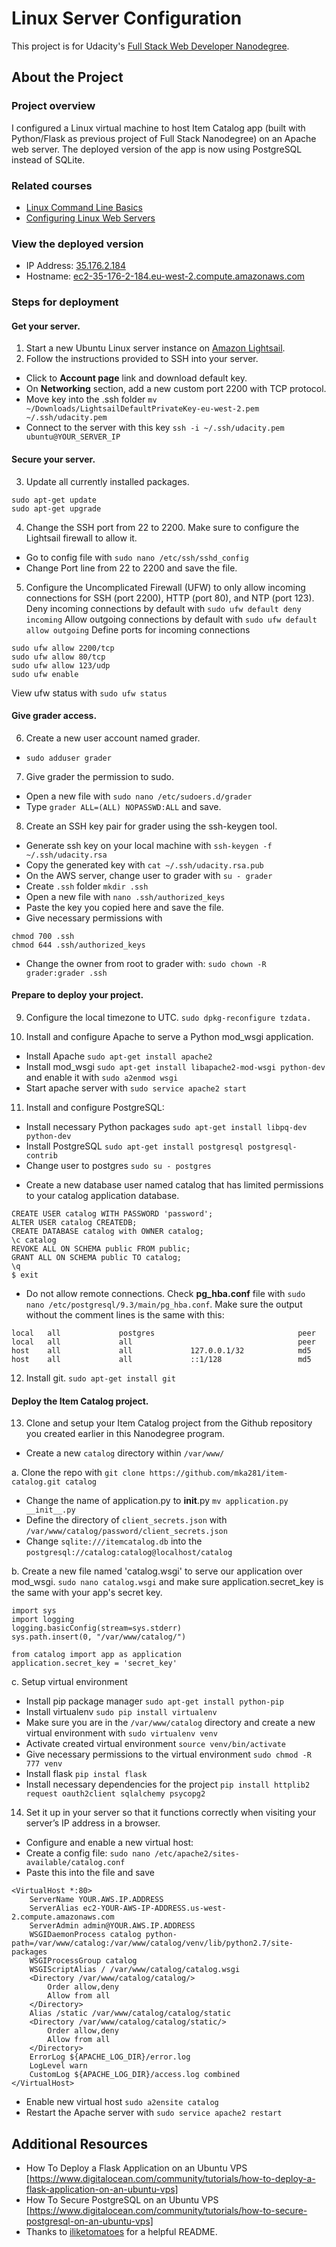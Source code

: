 # Linux Server Configuration

This project is for Udacity's [Full Stack Web Developer Nanodegree](https://www.udacity.com/course/full-stack-web-developer-nanodegree--nd004).

## About the Project

### Project overview

I configured a Linux virtual machine to host Item Catalog app (built with Python/Flask as previous project of Full Stack Nanodegree) on an Apache web server. The deployed version of the app is now using PostgreSQL instead of SQLite.

### Related courses

* [Linux Command Line Basics](https://www.udacity.com/course/linux-command-line-basics--ud595)
* [Configuring Linux Web Servers](https://www.udacity.com/course/configuring-linux-web-servers--ud299)

### View the deployed version

* IP Address: [35.176.2.184](http://35.176.2.184)
* Hostname: [ec2-35-176-2-184.eu-west-2.compute.amazonaws.com](http://ec2-35-176-2-184.eu-west-2.compute.amazonaws.com)

### Steps for deployment

#### Get your server.

1.  Start a new Ubuntu Linux server instance on [Amazon Lightsail](https://lightsail.aws.amazon.com/).
2.  Follow the instructions provided to SSH into your server.

* Click to **Account page** link and download default key.
* On **Networking** section, add a new custom port 2200 with TCP protocol.
* Move key into the .ssh folder `mv ~/Downloads/LightsailDefaultPrivateKey-eu-west-2.pem ~/.ssh/udacity.pem`
* Connect to the server with this key `ssh -i ~/.ssh/udacity.pem ubuntu@YOUR_SERVER_IP`

#### Secure your server.

3.  Update all currently installed packages.

```
sudo apt-get update
sudo apt-get upgrade
```

4.  Change the SSH port from 22 to 2200. Make sure to configure the Lightsail firewall to allow it.

* Go to config file with `sudo nano /etc/ssh/sshd_config`
* Change Port line from 22 to 2200 and save the file.

5.  Configure the Uncomplicated Firewall (UFW) to only allow incoming connections for SSH (port 2200), HTTP (port 80), and NTP (port 123).
    Deny incoming connections by default with `sudo ufw default deny incoming`
    Allow outgoing connections by default with `sudo ufw default allow outgoing`
    Define ports for incoming connections

```
sudo ufw allow 2200/tcp
sudo ufw allow 80/tcp
sudo ufw allow 123/udp
sudo ufw enable
```

View ufw status with `sudo ufw status`

#### Give grader access.

6.  Create a new user account named grader.

* `sudo adduser grader`

7.  Give grader the permission to sudo.

* Open a new file with `sudo nano /etc/sudoers.d/grader`
* Type `grader ALL=(ALL) NOPASSWD:ALL` and save.

8.  Create an SSH key pair for grader using the ssh-keygen tool.

* Generate ssh key on your local machine with `ssh-keygen -f ~/.ssh/udacity.rsa`
* Copy the generated key with `cat ~/.ssh/udacity.rsa.pub`
* On the AWS server, change user to grader with `su - grader`
* Create `.ssh` folder `mkdir .ssh`
* Open a new file with `nano .ssh/authorized_keys`
* Paste the key you copied here and save the file.
* Give necessary permissions with

```
chmod 700 .ssh
chmod 644 .ssh/authorized_keys
```

* Change the owner from root to grader with: `sudo chown -R grader:grader .ssh`

#### Prepare to deploy your project.

9.  Configure the local timezone to UTC. `sudo dpkg-reconfigure tzdata.`

10. Install and configure Apache to serve a Python mod_wsgi application.

* Install Apache `sudo apt-get install apache2`
* Install mod_wsgi `sudo apt-get install libapache2-mod-wsgi python-dev` and enable it with `sudo a2enmod wsgi`
* Start apache server with `sudo service apache2 start`

11. Install and configure PostgreSQL:

* Install necessary Python packages `sudo apt-get install libpq-dev python-dev`
* Install PostgreSQL `sudo apt-get install postgresql postgresql-contrib`
* Change user to postgres `sudo su - postgres`

- Create a new database user named catalog that has limited permissions to your catalog application database.

```
CREATE USER catalog WITH PASSWORD 'password';
ALTER USER catalog CREATEDB;
CREATE DATABASE catalog with OWNER catalog;
\c catalog
REVOKE ALL ON SCHEMA public FROM public;
GRANT ALL ON SCHEMA public TO catalog;
\q
$ exit
```

* Do not allow remote connections. Check **pg_hba.conf** file with `sudo nano /etc/postgresql/9.3/main/pg_hba.conf`. Make sure the output without the comment lines is the same with this:

```
local   all             postgres                                peer
local   all             all                                     peer
host    all             all             127.0.0.1/32            md5
host    all             all             ::1/128                 md5
```

12. Install git. `sudo apt-get install git`

#### Deploy the Item Catalog project.

13. Clone and setup your Item Catalog project from the Github repository you created earlier in this Nanodegree program.

* Create a new `catalog` directory within `/var/www/`

a. Clone the repo with `git clone https://github.com/mka281/item-catalog.git catalog`

* Change the name of application.py to **init**.py `mv application.py __init__.py`
* Define the directory of `client_secrets.json` with `/var/www/catalog/password/client_secrets.json`
* Change `sqlite:///itemcatalog.db` into the `postgresql://catalog:catalog@localhost/catalog`

b. Create a new file named 'catalog.wsgi' to serve our application over mod_wsgi. `sudo nano catalog.wsgi` and make sure application.secret_key is the same with your app's secret key.

```
import sys
import logging
logging.basicConfig(stream=sys.stderr)
sys.path.insert(0, "/var/www/catalog/")

from catalog import app as application
application.secret_key = 'secret_key'
```

c. Setup virtual environment

* Install pip package manager `sudo apt-get install python-pip`
* Install virtualenv `sudo pip install virtualenv`
* Make sure you are in the `/var/www/catalog` directory and create a new virtual environment with `sudo virtualenv venv`
* Activate created virtual environment `source venv/bin/activate`
* Give necessary permissions to the virtual environment `sudo chmod -R 777 venv`
* Install flask `pip instal flask`
* Install necessary dependencies for the project `pip install httplib2 request oauth2client sqlalchemy psycopg2`

14. Set it up in your server so that it functions correctly when visiting your server’s IP address in a browser.

* Configure and enable a new virtual host:
* Create a config file: `sudo nano /etc/apache2/sites-available/catalog.conf`
* Paste this into the file and save

```
<VirtualHost *:80>
    ServerName YOUR.AWS.IP.ADDRESS
    ServerAlias ec2-YOUR-AWS-IP-ADDRESS.us-west-2.compute.amazonaws.com
    ServerAdmin admin@YOUR.AWS.IP.ADDRESS
    WSGIDaemonProcess catalog python-path=/var/www/catalog:/var/www/catalog/venv/lib/python2.7/site-packages
    WSGIProcessGroup catalog
    WSGIScriptAlias / /var/www/catalog/catalog.wsgi
    <Directory /var/www/catalog/catalog/>
        Order allow,deny
        Allow from all
    </Directory>
    Alias /static /var/www/catalog/catalog/static
    <Directory /var/www/catalog/catalog/static/>
        Order allow,deny
        Allow from all
    </Directory>
    ErrorLog ${APACHE_LOG_DIR}/error.log
    LogLevel warn
    CustomLog ${APACHE_LOG_DIR}/access.log combined
</VirtualHost>
```

* Enable new virtual host `sudo a2ensite catalog`
* Restart the Apache server with `sudo service apache2 restart`

## Additional Resources

* How To Deploy a Flask Application on an Ubuntu VPS [https://www.digitalocean.com/community/tutorials/how-to-deploy-a-flask-application-on-an-ubuntu-vps]
* How To Secure PostgreSQL on an Ubuntu VPS [https://www.digitalocean.com/community/tutorials/how-to-secure-postgresql-on-an-ubuntu-vps]
* Thanks to [iliketomatoes](https://github.com/iliketomatoes) for a helpful README.
